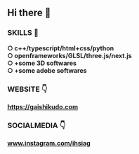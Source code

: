 ## Hi there 👋  

### SKILLS 🧭  
  
**○ c++/typescript/html+css/python**  
**○ openframeworks/GLSL/three.js/next.js**  
**○ +some 3D softwares**  
**○ +some adobe softwares**  
  
### WEBSITE 👇  
**https://gaishikudo.com**

### SOCIALMEDIA 👇  
**www.instagram.com/ihsiag**

<!-- **ihsiag/ihsiag** is a ✨ _special_ ✨ repository because its `README.md` (this file) appears on your GitHub profile.

Here are some ideas to get you started:

- 🔭 I’m currently working on ...
- 🌱 I’m currently learning ...
- 👯 I’m looking to collaborate on ...
- 🤔 I’m looking for help with ...
- 💬 Ask me about ...
- 📫 How to reach me: ...
- 😄 Pronouns: ...
- ⚡ Fun fact: ...
 -->
